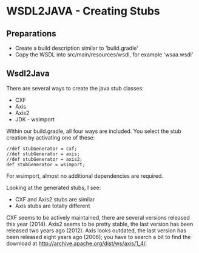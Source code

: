 WSDL2JAVA - Creating Stubs
==========================

Preparations
------------

* Create a build description similar to 'build.gradle'
* Copy the WSDL into src/main/resources/wsdl, for example 'wsaa.wsdl'

Wsdl2Java
---------

There are several ways to create the java stub classes:

* CXF
* Axis
* Axis2
* JDK - wsimport

Within our build.gradle, all four ways are included.
You select the stub creation by activating one of these:

```
//def stubGenerator = cxf;
//def stubGenerator = axis;
//def stubGenerator = axis2;
def stubGenerator = wsimport;
```

For wsimport, almost no additional dependencies are required.

Looking at the generated stubs, I see:

* CXF and Axis2 stubs are similar
* Axis stubs are totally different

CXF seems to be actively maintained, there are several versions
released this year (2014). Axis2 seems to be pretty stable, the last
version has been released two years ago (2012). Axis looks outdated,
the last version has been released eight years ago (2006); you have to
search a bit to find the download at
<http://archive.apache.org/dist/ws/axis/1_4/>.
